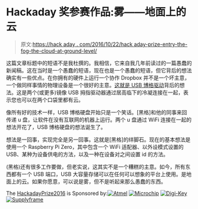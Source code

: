# Hackaday 奖参赛作品:雾——地面上的云

> 原文:[https://hack aday . com/2016/10/22/hack aday-prize-entry-the-fog-the-cloud-at-ground-level/](https://hackaday.com/2016/10/22/hackaday-prize-entry-the-fog-the-cloud-at-ground-level/)

这篇文章标题中的短语不是我杜撰的。我相信，它来自我几年前读过的一篇愚蠢的新闻稿。这在当时是一个愚蠢的短语，现在也是一个愚蠢的短语，但它背后的想法确实有一些优点。在你拥有的硬件上运行一个协作 Dropbox 并不是一个坏主意，一个做同样事情的物理设备是一个很好的主意。[这就是 USB 博格驱动](https://hackaday.io/project/14727-usb-borg-drive)背后的想法。这是两个(或更多)镜像 USB 拇指驱动器通过居高临下的冷凝连接在一起，表示您也可以在两个口袋里都有云。

像所有好的技术一样，USB 博格硬盘开始只是一个笑话。[黑格]和他的同事来回传递 u 盘，让软件在没有互联网的机器上运行。两个 u 盘通过 WiFi 连接在一起的想法开花了，USB 博格硬盘的想法诞生了。

想法是一回事，实现完全是另一回事。这就是[黑格]的绊脚石。现在的基本想法是使用一个 Raspberry Pi Zero，其中包含一个 WiFi 适配器、以外设模式设置的 USB、某种为设备供电的方法，以及一种在设备对之间设置 id 的方法。

(黑格)还有很多工作要做，但老实说，这其实不是一个糟糕的主意。如今，所有东西都有一个 USB 端口，USB 大容量存储可以在任何可以想象的平台上使用。是地面上的云。如果你愿意，可以说是雾，但不是听起来那么愚蠢的东西。

The [HackadayPrize2016](https://hackaday.io/prize) is Sponsored by:[![Atmel](../Images/2e52aec37df7a9bb2e83735e78e154fe.png)](https://hackaday.io/atmel) [![Microchip](../Images/058307fc153f1ab19d84443be4f08cfb.png)](https://hackaday.io/microchip) [![Digi-Key](../Images/451cc9c9dd3307f9cc00715f8e9632e5.png)](https://www.digikey.com/) [![Supplyframe](../Images/acce516476edc2011f11f70c89a4a2f6.png)](https://supplyframe.com/)